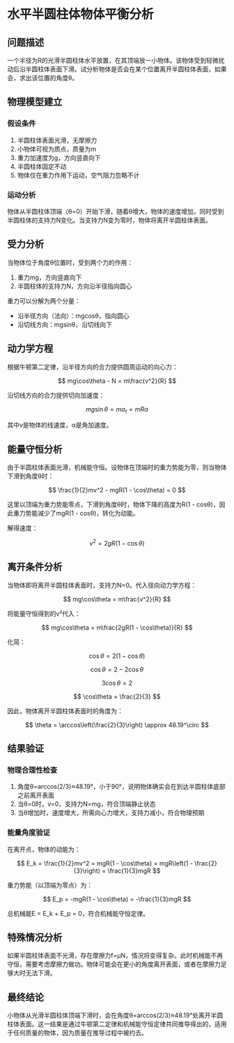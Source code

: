 # 水平半圆柱体物体平衡分析

## 问题描述
一个半径为R的光滑半圆柱体水平放置，在其顶端放一小物体。该物体受到轻微扰动后沿半圆柱体表面下滑。试分析物体是否会在某个位置离开半圆柱体表面，如果会，求出该位置的角度θ。

## 物理模型建立

### 假设条件
1. 半圆柱体表面光滑，无摩擦力
2. 小物体可视为质点，质量为m
3. 重力加速度为g，方向竖直向下
4. 半圆柱体固定不动
5. 物体仅在重力作用下运动，空气阻力忽略不计

### 运动分析
物体从半圆柱体顶端（θ=0）开始下滑，随着θ增大，物体的速度增加，同时受到半圆柱体的支持力N变化。当支持力N变为零时，物体将离开半圆柱体表面。

## 受力分析

当物体位于角度θ位置时，受到两个力的作用：
1. 重力mg，方向竖直向下
2. 半圆柱体的支持力N，方向沿半径指向圆心

重力可以分解为两个分量：
- 沿半径方向（法向）：mgcosθ，指向圆心
- 沿切线方向：mgsinθ，沿切线向下

## 动力学方程

根据牛顿第二定律，沿半径方向的合力提供圆周运动的向心力：

$$ mg\cos\theta - N = m\frac{v^2}{R} $$

沿切线方向的合力提供切向加速度：

$$ mg\sin\theta = ma_t = mR\alpha $$

其中v是物体的线速度，α是角加速度。

## 能量守恒分析

由于半圆柱体表面光滑，机械能守恒。设物体在顶端时的重力势能为零，则当物体下滑到角度θ时：

$$ \frac{1}{2}mv^2 - mgR(1 - \cos\theta) = 0 $$

这里以顶端为重力势能零点，下滑到角度θ时，物体下降的高度为R(1 - cosθ)，因此重力势能减少了mgR(1 - cosθ)，转化为动能。

解得速度：

$$ v^2 = 2gR(1 - \cos\theta) $$

## 离开条件分析

当物体即将离开半圆柱体表面时，支持力N=0。代入径向动力学方程：

$$ mg\cos\theta = m\frac{v^2}{R} $$

将能量守恒得到的v²代入：

$$ mg\cos\theta = m\frac{2gR(1 - \cos\theta)}{R} $$

化简：

$$ \cos\theta = 2(1 - \cos\theta) $$

$$ \cos\theta = 2 - 2\cos\theta $$

$$ 3\cos\theta = 2 $$

$$ \cos\theta = \frac{2}{3} $$

因此，物体离开半圆柱体表面时的角度为：

$$ \theta = \arccos\left(\frac{2}{3}\right) \approx 48.19^\circ $$

## 结果验证

### 物理合理性检查
1. 角度θ=arccos(2/3)≈48.19°，小于90°，说明物体确实会在到达半圆柱体底部之前离开表面
2. 当θ=0时，v=0，支持力N=mg，符合顶端静止状态
3. 当θ增加时，速度增大，所需向心力增大，支持力减小，符合物理预期

### 能量角度验证
在离开点，物体的动能为：

$$ E_k = \frac{1}{2}mv^2 = mgR(1 - \cos\theta) = mgR\left(1 - \frac{2}{3}\right) = \frac{1}{3}mgR $$

重力势能（以顶端为零点）为：

$$ E_p = -mgR(1 - \cos\theta) = -\frac{1}{3}mgR $$

总机械能E = E_k + E_p = 0，符合机械能守恒定律。

## 特殊情况分析

如果半圆柱体表面不光滑，存在摩擦力f=μN，情况将变得复杂。此时机械能不再守恒，需要考虑摩擦力做功。物体可能会在更小的角度离开表面，或者在摩擦力足够大时无法下滑。

## 最终结论

小物体从光滑半圆柱体顶端下滑时，会在角度θ=arccos(2/3)≈48.19°处离开半圆柱体表面。这一结果是通过牛顿第二定律和机械能守恒定律共同推导得出的，适用于任何质量的物体，因为质量在推导过程中被约去。